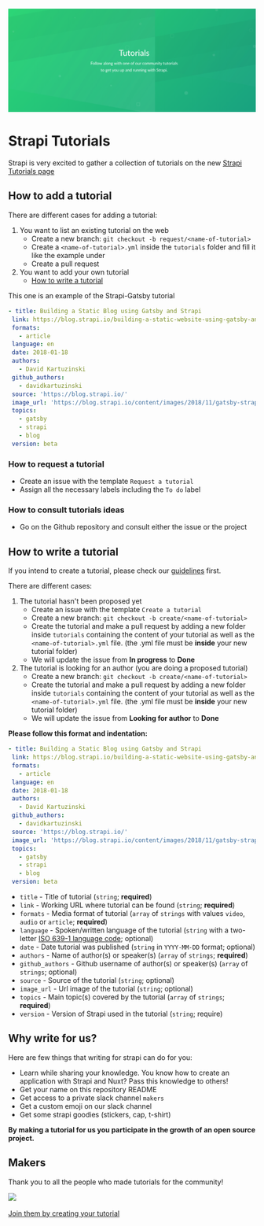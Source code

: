 ![](/assets/banner.png)
# Strapi Tutorials

Strapi is very excited to gather a collection of tutorials on the new [Strapi Tutorials page](https://www.strapi.io/tutorials)

## How to add a tutorial
There are different cases for adding a tutorial:
  1. You want to list an existing tutorial on the web
      - Create a new branch: `git checkout -b request/<name-of-tutorial>`
      - Create a `<name-of-tutorial>.yml` inside the `tutorials` folder and fill it like the example under
      - Create a pull request
  2. You want to add your own tutorial
      - [How to write a tutorial](#how-to-write-a-tutorial)


This one is an example of the Strapi-Gatsby tutorial
 ```yaml
- title: Building a Static Blog using Gatsby and Strapi
  link: https://blog.strapi.io/building-a-static-website-using-gatsby-and-strapi/
  formats:
    - article
  language: en
  date: 2018-01-18
  authors:
    - David Kartuzinski
  github_authors:
    - davidkartuzinski
  source: 'https://blog.strapi.io/'
  image_url: 'https://blog.strapi.io/content/images/2018/11/gatsby-strapi.png'
  topics:
    - gatsby
    - strapi
    - blog
  version: beta
```

### How to request a tutorial
  - Create an issue with the template `Request a tutorial`
  - Assign all the necessary labels including the `To do` label

### How to consult tutorials ideas
  - Go on the Github repository and consult either the issue or the project

## How to write a tutorial
If you intend to create a tutorial, please check our [guidelines](https://github.com/Mcastres/tutorials/blob/master/GUIDELINES.md) first.

There are different cases:

  1. The tutorial hasn't been proposed yet
      - Create an issue with the template `Create a tutorial`
      - Create a new branch: `git checkout -b create/<name-of-tutorial>`
      - Create the tutorial and make a pull request by adding a new folder inside `tutorials` containing the content of your tutorial as well as the `<name-of-tutorial>.yml` file. (the .yml file must be **inside** your new tutorial folder)
      - We will update the issue from **In progress** to **Done**
  2. The tutorial is looking for an author (you are doing a proposed tutorial)
      - Create a new branch: `git checkout -b create/<name-of-tutorial>`
      - Create the tutorial and make a pull request by adding a new folder inside `tutorials` containing the content of your tutorial as well as the `<name-of-tutorial>.yml` file. (the .yml file must be **inside** your new tutorial folder)
      - We will update the issue from **Looking for author** to **Done**

**Please follow this format and indentation:**

```yaml
- title: Building a Static Blog using Gatsby and Strapi
 link: https://blog.strapi.io/building-a-static-website-using-gatsby-and-strapi/
 formats:
   - article
 language: en
 date: 2018-01-18
 authors:
   - David Kartuzinski
 github_authors:
   - davidkartuzinski
 source: 'https://blog.strapi.io/'
 image_url: 'https://blog.strapi.io/content/images/2018/11/gatsby-strapi.png'
 topics:
   - gatsby
   - strapi
   - blog
 version: beta
```

- `title` - Title of tutorial (`string`; **required**)
- `link` - Working URL where tutorial can be found (`string`; **required**)
- `formats` - Media format of tutorial (`array` of `strings` with values `video`, `audio` or `article`; **required**)
- `language` - Spoken/written language of the tutorial (`string` with a two-letter [ISO 639-1 language code](https://en.wikipedia.org/wiki/List_of_ISO_639-1_codes); optional)
- `date` - Date tutorial was published (`string` in `YYYY-MM-DD` format; optional)
- `authors` - Name of author(s) or speaker(s) (`array` of `strings`; **required**)
- `github_authors` - Github username of author(s) or speaker(s) (`array` of `strings`; optional)
- `source` - Source of the tutorial (`string`; optional)
- `image_url` - Url image of the tutorial (`string`; optional)
- `topics` - Main topic(s) covered by the tutorial (`array` of `strings`; **required**)
- `version` - Version of Strapi used in the tutorial (`string`; require)

## Why write for us?
Here are few things that writing for strapi can do for you:
  - Learn while sharing your knowledge. You know how to create an application with Strapi and Nuxt? Pass this knowledge to others!
  - Get your name on this repository README
  - Get access to a private slack channel `makers`
  - Get a custom emoji on our slack channel
  - Get some strapi goodies (stickers, cap, t-shirt)

**By making a tutorial for us you participate in the growth of an open source project.**

## Makers
Thank you to all the people who made tutorials for the community!

![](https://contributors-img.firebaseapp.com/image?repo=strapi/strapi-tutorials)

[Join them by creating your tutorial](https://github.com/strapi/strapi-tutorials/issues/new?assignees=Mcastres&labels=In+progress&template=create-a-tutorial.md&title=%5BCREATE%5D)
